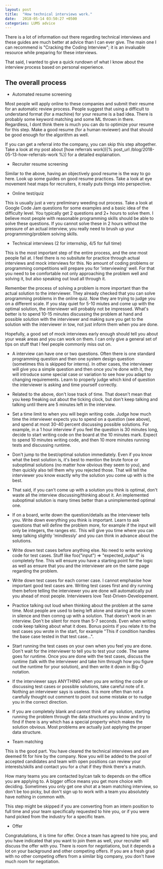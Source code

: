 ```yaml
---
layout: post
title:  "How technical interviews work."
date:   2018-05-14 03:50:27 +0500
categories: LUMS advice 
---
```


There is a lot of information out there regarding technical interviews and these guides are much better at advice than I can ever give. The main one I can recommend is "Cracking the Coding Interview"; it is an invaluable resource while preparing for these interviews.

That said, I wanted to give a quick rundown of what I know about the interview process based on personal experience.

<h2> The overall process </h2>

- Automated resume screening
 
 Most people will apply online to these companies and submit their resume for an automatic review process. People suggest that using a difficult to understand format (for a machine) for your resume is a bad idea. There is probably some keyword matching and some ML thrown in there. Regardless, I dont think there is much you can do to optimize your resume for this step. Make a good resume (for a human reviewer) and that should be good enough for the algorithm as well.

 If you can get a referral into the company, you can skip this step altogether. Take a look at my post about [how referrals work]({% post_url /blog/2018-05-13-how-referrals-work %}) for a detailed explaination.

- Recruiter resume screening 

 Similar to the above, having an objectively good resume is the way to go here. Look up some guides on good resume practices. Take a look at eye movement heat maps for recruiters, it really puts things into perspective.

- Online test/quiz
 
 This is usually just a very preliminary weeding out process. Take a look at Google Code Jam questions for some examples and a basic idea of the difficulty level. You typically get 2 questions and 2+ hours to solve them. I believe most people with reasonable programming skills should be able to solve these questions. If you cannot solve these in 2 hours without the pressure of an actual interview, you really need to brush up your programming/problem solving skills.

- Technical interviews (2 for internship, 4/5 for full time) 
 
 This is the most important step of the entire process, and the one most people fail at. I feel there is no subsitute for practice through actual interviews and mock interviews for this. No amount of coding problems or programming competitions will prepare you for 'interviewing' well. For that you need to be comfortable not only approaching the problem well and solving it, but also speaking out loud all through it. 

 Remember the process of solving a problem is more important than the actual solution to the interviewer. They already checked that you can solve programming problems in the online quiz. Now they are trying to judge you on a different scale. If you stay quiet for 5-10 miutes and come up with the optimal solution, the interviewer will probably not be impressed. What's better is to spend 10-15 minutes discussing the problem at hand and possible solution with the interviewer and making sure you get to the solution with the interviewer in tow, not just inform them when you are done. 

 Hopefully, a good set of mock interviews early enough should tell you about your weak areas and you can work on them. I can only give a general set of tips on stuff that I feel people commonly miss out on. 

  - A interview can have one or two questions. Often there is one standard programming question and then one system design question (sometimes this is skipped for interns). In other cases, the interviewer will give you a simple question and then once you're done with it, they will introduce some special case or variation to see how you adapt to changing requirements. Learn to properly judge which kind of question the interviewer is asking and time yourself correctly.

  - Related to the above, don't lose track of time. That doesn't mean that you keep freaking out about the ticking clock, but don't keep talking and talking until there are 5 minutes left in the interview. 
  
  - Set a time limit to when you will begin writing code. Judge how much time the interviewer expects you to spend on a question (see above), and spend at most 30-40 percent  discussing possible solutions. For example, in a 1 hour interview if you feel the question is 30 minutes long, decide to start writing code on the board at the 10 minutes mark. Expect to spend 10 minutes writing code, and then 10 more minutes running tests and discussing runtime.

  - Don't jump to the best/optimal solution immediately. Even if you know what the best solution is, it's best to mention the brute force or suboptimal solutions (no matter how obvious they seem to you), and then quickly also tell them why you rejected those. That will tell the interviewer you know exactly why the solution you come up with is the best.

  - That said, if you can't come up with a solution you think is optimal, don't waste all the interview discussing/thinking about it. An implemented suboptimal solution is many times better than a unimplemented optimal one.

  - If on a board, write down the question/details as the interviewer tells you. Write down everything you think is important. Learn to ask questions that will define the problem more, for example if the input will only be integers, the ranges etc. This will give you time where you can keep talking slightly 'mindlessly' and you can think in advance about the solutions.

  - Write down test cases before anything else. No need to write working code for test cases. Stuff like foo("input") => "expected_output" is completely fine. This will ensure you have a starting point for the logic as well as ensure that you and the interviewer are on the same page regarding the problem.

  - Write down test cases for each corner case. I cannot emphasise how important good test cases are. Writing test cases first and dry running them before telling the interviewer you are done will automatically put you ahead of most people. Interviewers love Test-Driven-Developement. 

  - Practice talking out loud when thinking about the problem at the same time. Most people are used to being left alone and staring at the screen in silence and then comng up with a solution. That doesn't work in an interview. Don't be silent for more than 5-7 seconds. Even when writing code keep talking about what it does. Bonus points if you relate it to the test cases you wrote in the start, for example "This if condition handles the base case tested in that test case...".

  - Start running the test cases on your own when you feel you are done. Don't wait for the interviewer to tell you to test your code. The same goes for runtime. Once you are done with the test cases, discuss the runtime (talk with the interviewer and take him through how you figure out the runtime for your solution), and then write it down in Big-O notation.

  - If the interviewer says ANYTHING when you are writing the code or discussing test cases or possible solutions, take careful note of it. Nothing an interviewer says is useless. It is more often than not a carefully thought out comment to point out some mistake or to nudge you in the correct direction.

  - If you are completely blank and cannot think of any solution, starting running the problem through the data structures you know and try to find if there is any which has a special property which makes the solution obvious. Most problems are actually just applying the proper data structure.


- Team matching 

This is the good part. You have cleared the technical interviews and are deemed fit for hire by the company. Now you will be added to the pool of accepted candidates and team with open positions can review your interests/skills and contact you for a chat if they think there's a match. 

How many teams you are contacted by/can talk to depends on the office you are applying to. A bigger office means you get more choice with deciding. Sometimes you only get one shot at a team matching interview, so don't be too picky, but don't sign up to work with a team you absolutely have nothing in common with.

This step might be skipped if you are converting from an intern position to full time and your team specifically requested to hire you, or if you were hand picked from the industry for a specific team.

- Offer

Congratulations, it is time for offer. Once a team has agreed to hire you, and you have indicated that you want to join them as well, your recruiter will discuss the offer with you. There is room for negotiations, but it depends a lot on your background and other competing offers. If you are a fresh grad with no other competing offers from a similar big company, you don't have much room for negotiation.
